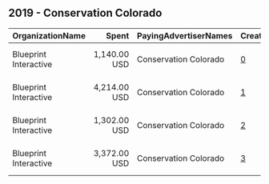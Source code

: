 ## 2019 - Conservation Colorado 
|OrganizationName|Spent|PayingAdvertiserNames|CreativeUrls|Impressions|Genders|AgeBrackets|CountryCodes|BillingAddresses|CandidateBallotInformation|
|:---|---:|:---|:---|---:|:---|:---|:---|:---|:---|
|Blueprint Interactive|1,140.00 USD|Conservation Colorado|[0](https://www.snap.com/political-ads/asset/066c85698927c70f60face3f9b57b6c5a6daaedfcaa215d6f3da7768d084c2b9?mediaType=mp4)|468,531|FEMALE|18+|united states|"1730 Rhode Island Ave NW Suite 1014,Washington,20036,US"||
|Blueprint Interactive|4,214.00 USD|Conservation Colorado|[1](https://www.snap.com/political-ads/asset/0d73cdb476c11d429d864db69bdb8931b389374d9902deffe559da5f316d8156?mediaType=mp4)|1,052,669|FEMALE|18+|united states|"1730 Rhode Island Ave NW Suite 1014,Washington,20036,US"||
|Blueprint Interactive|1,302.00 USD|Conservation Colorado|[2](https://www.snap.com/political-ads/asset/0d73cdb476c11d429d864db69bdb8931b389374d9902deffe559da5f316d8156?mediaType=mp4)|585,053|FEMALE|18+|united states|"1730 Rhode Island Ave NW Suite 1014,Washington,20036,US"||
|Blueprint Interactive|3,372.00 USD|Conservation Colorado|[3](https://www.snap.com/political-ads/asset/066c85698927c70f60face3f9b57b6c5a6daaedfcaa215d6f3da7768d084c2b9?mediaType=mp4)|848,318|FEMALE|18+|united states|"1730 Rhode Island Ave NW Suite 1014,Washington,20036,US"||
